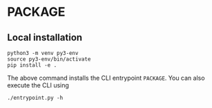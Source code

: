 # PACKAGE

## Local installation

```
python3 -m venv py3-env
source py3-env/bin/activate
pip install -e .
```

The above command installs the CLI entrypoint ``PACKAGE``. You can also execute the CLI using

```
./entrypoint.py -h
```
